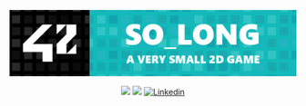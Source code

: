 <p align="center">
   <img src="https://github.com/rpambo/rpambo/blob/main/42/banners/piscine_and_common_core/github_piscine_and_common_core_banner_so_long.png">
</p>
<p align="center">
	<img src="https://img.shields.io/badge/status-finished-green?color=%2333cc33&style=flat-square"/>
	<img src="https://img.shields.io/github/last-commit/rpambo/so_long?color=%2312bab9&style=flat-square"/>
	<a href='https://www.linkedin.com/in/rafaelkitoco' target="_blank"><img alt='Linkedin' src='https://img.shields.io/badge/LinkedIn-100000?style=flat-square&logo=Linkedin&logoColor=white&labelColor=0A66C2&color=0A66C2'/></a>
</p>

